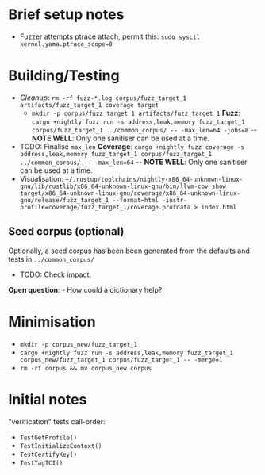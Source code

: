 # Brief setup notes
- Fuzzer attempts ptrace attach, permit this: `sudo sysctl kernel.yama.ptrace_scope=0`

# Building/Testing
- *Cleanup*: `rm -rf fuzz-*.log corpus/fuzz_target_1 artifacts/fuzz_target_1 coverage target`
  - `mkdir -p corpus/fuzz_target_1 artifacts/fuzz_target_1`
**Fuzz**: `cargo +nightly fuzz run -s address,leak,memory fuzz_target_1 corpus/fuzz_target_1 ../common_corpus/ -- -max_len=64 -jobs=8` -- **NOTE WELL**: Only one sanitiser can be used at a time.
- TODO: Finalise `max_len`
**Coverage**: `cargo +nightly fuzz coverage -s address,leak,memory fuzz_target_1 corpus/fuzz_target_1 ../common_corpus/ -- -max_len=64` -- **NOTE WELL**: Only one sanitiser can be used at a time.
- Visualisation: `~/.rustup/toolchains/nightly-x86_64-unknown-linux-gnu/lib/rustlib/x86_64-unknown-linux-gnu/bin/llvm-cov show target/x86_64-unknown-linux-gnu/coverage/x86_64-unknown-linux-gnu/release/fuzz_target_1 --format=html -instr-profile=coverage/fuzz_target_1/coverage.profdata > index.html`

## Seed corpus (optional)
Optionally, a seed corpus has been been generated from the defaults and tests in `../common_corpus/`
- TODO: Check impact.

**Open question**: - How could a dictionary help?

# Minimisation
- `mkdir -p corpus_new/fuzz_target_1`
- `cargo +nightly fuzz run -s address,leak,memory fuzz_target_1 corpus_new/fuzz_target_1 corpus/fuzz_target_1 -- -merge=1`
- `rm -rf corpus && mv corpus_new corpus`


# Initial notes
"verification" tests call-order:
- `TestGetProfile()`
- `TestInitializeContext()`
- `TestCertifyKey()`
- `TestTagTCI()`

